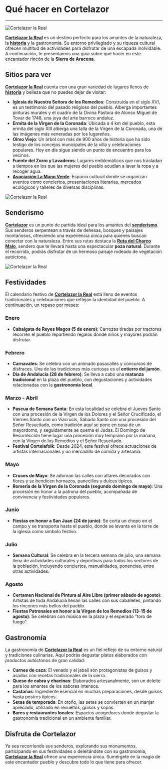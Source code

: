 ﻿# Qué hacer en Cortelazor
---

![Cortelazor la Real](/images/what-to-do/cortelazor.jpg)

[**Cortelazor la Real**](/es) es un destino perfecto para los amantes de la naturaleza, la [**historia**](/es/historia) y la gastronomía. Su entorno privilegiado y su riqueza cultural ofrecen multitud de actividades para disfrutar de una escapada inolvidable. A continuación, te presentamos una guía sobre qué hacer en este encantador rincón de la **Sierra de Aracena**.

## Sitios para ver

[**Cortelazor la Real**](/es) cuenta con una gran variedad de lugares llenos de [**historia**](/es/historia) y belleza que no puedes dejar de visitar:

- **Iglesia de Nuestra Señora de los Remedios**: Construida en el siglo XVI, es un testimonio del pasado religioso del pueblo. Alberga importantes pinturas murales y el cuadro de la Divina Pastora de Alonso Miguel de Tovar de 1748, una joya del arte barroco andaluz.
- **Ermita de la Virgen de la Coronada**: Ubicada a 4 km del pueblo, esta ermita del siglo XIII alberga una talla de la Virgen de la Coronada, una de las imágenes más veneradas por los lugareños.
- **Olmo Viejo**: Un árbol con más de 900 años de historia que ha sido testigo de los concejos municipales de la villa y celebraciones populares. Hoy en día sigue siendo un punto de encuentro para los vecinos.
- **Fuente del Zorro y Lavaderos**: Lugares emblemáticos que nos trasladan a tiempos en los que las mujeres del pueblo acudían a lavar la ropa y a recoger agua.
- [**Asociación La Mano Verde**](https://www.facebook.com/profile.php?id=100089104958892): Espacio cultural donde se organizan eventos como conciertos, presentaciones literarias, mercados ecológicos y talleres de diversas disciplinas.

![Cortelazor la Real](/images/what-to-do/iglesia-nuestra-senora-remedios.jpg)

## Senderismo

[**Cortelazor**](/es) es un punto de partida ideal para los amantes del [**senderismo**](/es/senderismo). Sus senderos serpentean a través de dehesas, bosques y paisajes montañosos, ofreciendo una experiencia única para quienes buscan conectar con la naturaleza. Entre sus rutas destaca la [**Ruta del Charco Malo**](/es/senderismo#charco-malo), sendero que te llevará hasta una espectacular **poza natural**. Durante el recorrido, podrás disfrutar de un hermoso paisaje rodeado de vegetación autóctona.

![Cortelazor la Real](/images/what-to-do/charco-malo.jpg)

## Festividades

El calendario festivo de [**Cortelazor la Real**](/es) está lleno de eventos tradicionales y celebraciones que reflejan la identidad del pueblo. A continuación, un repaso por meses:

### Enero
- **Cabalgata de Reyes Magos (5 de enero)**: Carrozas tiradas por tractores recorren el pueblo repartiendo regalos donde niños y mayores podrán disfrutar.

### Febrero
- **Carnavales**: Se celebra con un animado pasacalles y concursos de disfraces. Una de las tradiciones más curiosas es el **entierro del jamón**.
- **Día de Andalucía (28 de febrero)**: Se lleva a cabo una **matanza tradicional** en la plaza del pueblo, con degustaciones y actividades relacionadas con la **gastronomía local**.

### Marzo - Abril
- **Pascua de Semana Santa**: En esta localidad se celebra el Jueves Santo con una procesión de la Virgen de los Dolores y el Señor Crucificado, el Viernes Santo con un Viacrucis, Sábado Santo con una procesión del Señor Resucitado, como tradición aquí se pone en casa de un mayordomo, y seguidamente se quema el Judas. El Domingo de Resurrección tiene lugar una procesión muy temprano por la mañana, con la Virgen de los Remedios y el Señor Resucitado.
- **Festival Cortelafolk**: Desde 2024, este festival ofrece actuaciones de artistas internacionales y un mercadillo de comida y artesanía.

### Mayo
- **Cruces de Mayo**: Se adornan las calles con altares decorados con flores y se bendicen hornazos, panecillos y dulces típicos.
- **Romería de la Virgen de la Coronada (segundo domingo de mayo)**: Una procesión en honor a la patrona del pueblo, acompañada de convivencia y festividades populares.

### Junio
- **Fiestas en honor a San Juan (24 de junio)**: Se corta un chopo en el campo y se transporta hasta el pueblo, donde se levanta en la torre de la iglesia como símbolo festivo.

### Julio
- **Semana Cultural**: Se celebra en la tercera semana de julio, una semana llena de actividades culturales y deportivas para todos los sectores de la población, incluyendo conciertos, manualidades, ponencias, entre otras actividades.

### Agosto
- **Certamen Nacional de Pintura al Aire Libre (primer sábado de agosto)**: Artistas de toda Andalucía llenan las calles con sus caballetes, pintando los rincones más bellos del pueblo.
- **Fiestas Patronales en honor a la Virgen de los Remedios (13-15 de agosto)**: Se celebran con música en la plaza y el esperado "toro de fuego".

## Gastronomía

La gastronomía de [**Cortelazor la Real**](/es) es un fiel reflejo de su entorno natural y tradiciones culinarias. Aquí podrás degustar platos elaborados con productos autóctonos de gran calidad:

- **Carnes de caza**: El venado y el jabalí son protagonistas de guisos y asados con recetas tradicionales de la sierra.
- **Queso de cabra y chacinas**: Elaborados artesanalmente, son un deleite para los amantes de los sabores intensos.
- **Castañas**: Ingrediente esencial en muchas preparaciones, desde guisos hasta postres típicos.
- **Setas de temporada**: En otoño, las setas se convierten en un manjar apreciado, utilizado en revueltos, guisos y sopas.
- **Bares y restaurantes locales**: Espacios acogedores donde degustar la gastronomía tradicional en un ambiente familiar.

## Disfruta de Cortelazor

Ya sea recorriendo sus senderos, explorando sus monumentos, participando en sus festividades o deleitándote con su gastronomía, [**Cortelazor la Real**](/es) ofrece una experiencia única. Sumérgete en la magia de este encantador pueblo y descubre todo lo que tiene para ofrecer.